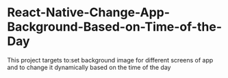 # React-Native-Change-App-Background-Based-on-Time-of-the-Day
This project targets to:set background image for different screens of app and to change it dynamically based on the time of the day

